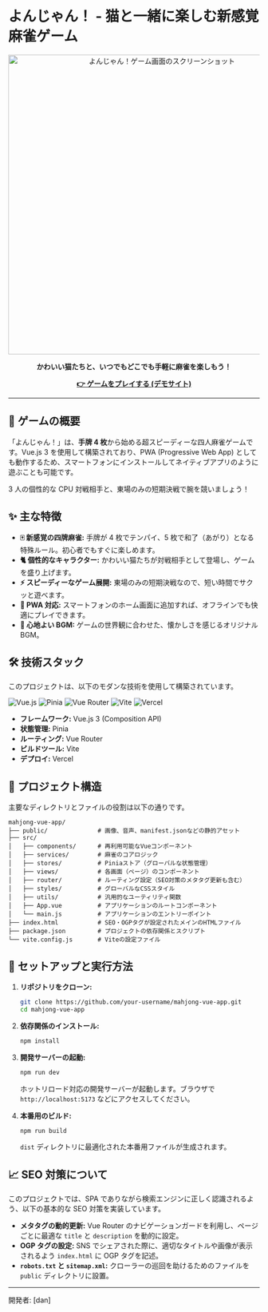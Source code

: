 # よんじゃん！ - 猫と一緒に楽しむ新感覚麻雀ゲーム

<p align="center">
  <img src="https://mahjong-vue-app.vercel.app/assets/images/ogp_image.png" alt="よんじゃん！ゲーム画面のスクリーンショット" width="600">
</p>

<p align="center">
  <strong>かわいい猫たちと、いつでもどこでも手軽に麻雀を楽しもう！</strong>
</p>

<p align="center">
  <a href="https://mahjong-vue-app.vercel.app/"><strong>👉 ゲームをプレイする (デモサイト)</strong></a>
</p>

---

## 🎯 ゲームの概要

「よんじゃん！」は、**手牌 4 枚**から始める超スピーディーな四人麻雀ゲームです。Vue.js 3 を使用して構築されており、PWA (Progressive Web App) としても動作するため、スマートフォンにインストールしてネイティブアプリのように遊ぶことも可能です。

3 人の個性的な CPU 対戦相手と、東場のみの短期決戦で腕を競いましょう！

## ✨ 主な特徴

- **🀄 新感覚の四牌麻雀:** 手牌が 4 枚でテンパイ、5 枚で和了（あがり）となる特殊ルール。初心者でもすぐに楽しめます。
- **🐈 個性的なキャラクター:** かわいい猫たちが対戦相手として登場し、ゲームを盛り上げます。
- **⚡ スピーディーなゲーム展開:** 東場のみの短期決戦なので、短い時間でサクッと遊べます。
- **📱 PWA 対応:** スマートフォンのホーム画面に追加すれば、オフラインでも快適にプレイできます。
- **🎵 心地よい BGM:** ゲームの世界観に合わせた、懐かしさを感じるオリジナル BGM。

## 🛠️ 技術スタック

このプロジェクトは、以下のモダンな技術を使用して構築されています。

<p align="left">
  <img src="https://img.shields.io/badge/Vue.js-4FC08D?style=for-the-badge&logo=vue.js&logoColor=white" alt="Vue.js">
  <img src="https://img.shields.io/badge/Pinia-FFD859?style=for-the-badge&logo=pinia&logoColor=black" alt="Pinia">
  <img src="https://img.shields.io/badge/Vue_Router-4FC08D?style=for-the-badge&logo=vue.js&logoColor=white" alt="Vue Router">
  <img src="https://img.shields.io/badge/Vite-646CFF?style=for-the-badge&logo=vite&logoColor=white" alt="Vite">
  <img src="https://img.shields.io/badge/Vercel-000000?style=for-the-badge&logo=vercel&logoColor=white" alt="Vercel">
</p>

- **フレームワーク:** Vue.js 3 (Composition API)
- **状態管理:** Pinia
- **ルーティング:** Vue Router
- **ビルドツール:** Vite
- **デプロイ:** Vercel

## 📂 プロジェクト構造

主要なディレクトリとファイルの役割は以下の通りです。

```
mahjong-vue-app/
├── public/              # 画像、音声、manifest.jsonなどの静的アセット
├── src/
│   ├── components/      # 再利用可能なVueコンポーネント
│   ├── services/        # 麻雀のコアロジック
│   ├── stores/          # Piniaストア（グローバルな状態管理）
│   ├── views/           # 各画面（ページ）のコンポーネント
│   ├── router/          # ルーティング設定（SEO対策のメタタグ更新も含む）
│   ├── styles/          # グローバルなCSSスタイル
│   ├── utils/           # 汎用的なユーティリティ関数
│   ├── App.vue          # アプリケーションのルートコンポーネント
│   └── main.js          # アプリケーションのエントリーポイント
├── index.html           # SEO・OGPタグが設定されたメインのHTMLファイル
├── package.json         # プロジェクトの依存関係とスクリプト
└── vite.config.js       # Viteの設定ファイル
```

## 🚀 セットアップと実行方法

1.  **リポジトリをクローン:**

    ```bash
    git clone https://github.com/your-username/mahjong-vue-app.git
    cd mahjong-vue-app
    ```

2.  **依存関係のインストール:**

    ```bash
    npm install
    ```

3.  **開発サーバーの起動:**

    ```bash
    npm run dev
    ```

    ホットリロード対応の開発サーバーが起動します。ブラウザで `http://localhost:5173` などにアクセスしてください。

4.  **本番用のビルド:**
    ```bash
    npm run build
    ```
    `dist` ディレクトリに最適化された本番用ファイルが生成されます。

## 📈 SEO 対策について

このプロジェクトでは、SPA でありながら検索エンジンに正しく認識されるよう、以下の基本的な SEO 対策を実装しています。

- **メタタグの動的更新:** Vue Router のナビゲーションガードを利用し、ページごとに最適な `title` と `description` を動的に設定。
- **OGP タグの設定:** SNS でシェアされた際に、適切なタイトルや画像が表示されるよう `index.html` に OGP タグを記述。
- **`robots.txt` と `sitemap.xml`:** クローラーの巡回を助けるためのファイルを `public` ディレクトリに設置。

---

開発者: [dan]
